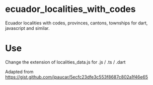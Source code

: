 # ecuador_localities_with_codes
Ecuador localities with codes, provinces, cantons, townships for dart, javascript and similar.

# Use
Change the extension of localities_data.js for .js / .ts / .dart

Adapted from https://gist.github.com/jpaucar/5ecfc23dfe3c553f8687c802a1f46e65
